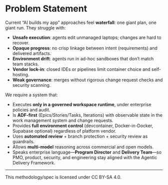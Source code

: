 # Problem Statement

Current “AI builds my app” approaches feel **waterfall**: one giant plan, one giant run. They struggle with:

- **Unsafe execution**: agents edit unmanaged laptops; changes are hard to recover.
- **Opaque progress**: no crisp linkage between intent (requirements) and delivered artifacts.
- **Environment drift**: agents run in ad-hoc sandboxes that don’t match team stacks.
- **Vendor lock-in**: closed IDEs or pipelines limit container choice and self-hosting.
- **Weak governance**: merges without rigorous change request checks and security scanning.

We require a system that:
- Executes **only in a governed workspace runtime**, under enterprise policies and audit.
- Is **ADF-first** (Epics/Stories/Tasks, Iterations) with observable state in the work management system and change requests.
- Provides **full environment control** (devcontainer, Docker-in-Docker, Supabase optional) regardless of platform vendor.
- Uses **automated review** + branch protection + security review as guardrails.
- Allows **multi-model** reasoning across commercial and open models.
- Speaks enterprise language—**Program Director** and **Delivery Team**—so PMO, product, security, and engineering stay aligned with the Agentic Delivery Framework.

---

This methodology/spec is licensed under CC BY-SA 4.0.

